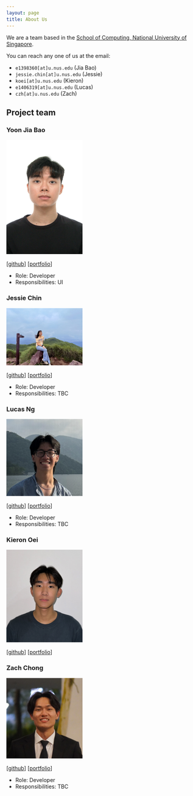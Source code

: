 ```yaml
---
layout: page
title: About Us
---
```


We are a team based in the [School of Computing, National University of Singapore](https://www.comp.nus.edu.sg).

You can reach any one of us at the email:
* `e1398360[at]u.nus.edu` (Jia Bao)
* `jessie.chin[at]u.nus.edu` (Jessie)
* `koei[at]u.nus.edu` (Kieron)
* `e1406319[at]u.nus.edu` (Lucas)
* `czh[at]u.nus.edu` (Zach)

## Project team

### Yoon Jia Bao

<img src="images/jbyoonn.png" width="200px">

[[github](https://github.com/JBYoonn)]
[[portfolio](team/jbyoonn.md)]

* Role: Developer
* Responsibilities: UI

### Jessie Chin

<img src="images/jcc-kh.png" width="200px">

[[github](https://github.com/jcc-kh)]
[[portfolio](team/jcc-kh.md)]

* Role: Developer
* Responsibilities: TBC

### Lucas Ng

<img src="images/lucasn24.png" width="200px">

[[github](http://github.com/lucasn24)]
[[portfolio](team/lucasn24.md)]

* Role: Developer
* Responsibilities: TBC

### Kieron Oei

<img src="images/kieronoei.png" width="200px">

[[github](http://github.com/KieronOei)]
[[portfolio](team/kieronoei.md)]

### Zach Chong

<img src="images/zachchong.png" width="200px">

[[github](http://github.com/zachchong)]
[[portfolio](team/zachchong.md)]

* Role: Developer
* Responsibilities: TBC
